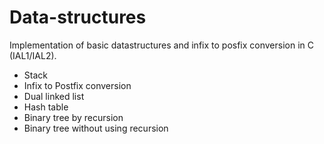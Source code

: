 # Data-structures
Implementation of basic datastructures and infix to posfix conversion in C (IAL1/IAL2).
  - Stack 
  - Infix to Postfix conversion 
  - Dual linked list
  - Hash table 
  - Binary tree by recursion 
  - Binary tree without using recursion 
